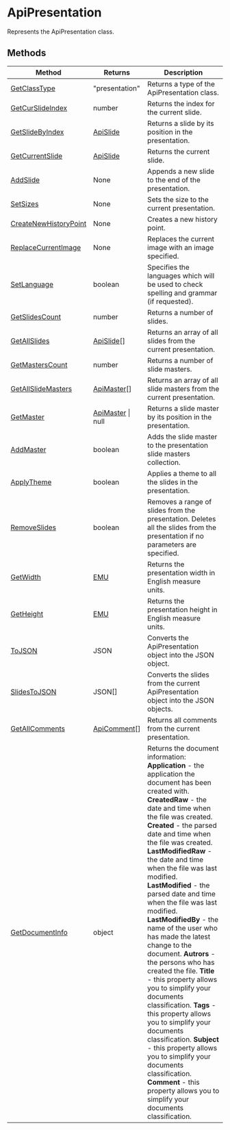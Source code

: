 # ApiPresentation

Represents the ApiPresentation class.


## Methods

| Method | Returns | Description |
| ------ | ------- | ----------- |
| [GetClassType](./Methods/GetClassType.md) | "presentation" | Returns a type of the ApiPresentation class. |
| [GetCurSlideIndex](./Methods/GetCurSlideIndex.md) | number | Returns the index for the current slide. |
| [GetSlideByIndex](./Methods/GetSlideByIndex.md) | [ApiSlide](../ApiSlide/ApiSlide.md) | Returns a slide by its position in the presentation. |
| [GetCurrentSlide](./Methods/GetCurrentSlide.md) | [ApiSlide](../ApiSlide/ApiSlide.md) | Returns the current slide. |
| [AddSlide](./Methods/AddSlide.md) | None | Appends a new slide to the end of the presentation. |
| [SetSizes](./Methods/SetSizes.md) | None | Sets the size to the current presentation. |
| [CreateNewHistoryPoint](./Methods/CreateNewHistoryPoint.md) | None | Creates a new history point. |
| [ReplaceCurrentImage](./Methods/ReplaceCurrentImage.md) | None | Replaces the current image with an image specified. |
| [SetLanguage](./Methods/SetLanguage.md) | boolean | Specifies the languages which will be used to check spelling and grammar (if requested). |
| [GetSlidesCount](./Methods/GetSlidesCount.md) | number | Returns a number of slides. |
| [GetAllSlides](./Methods/GetAllSlides.md) | [ApiSlide](../ApiSlide/ApiSlide.md)[] | Returns an array of all slides from the current presentation. |
| [GetMastersCount](./Methods/GetMastersCount.md) | number | Returns a number of slide masters. |
| [GetAllSlideMasters](./Methods/GetAllSlideMasters.md) | [ApiMaster](../ApiMaster/ApiMaster.md)[] | Returns an array of all slide masters from the current presentation. |
| [GetMaster](./Methods/GetMaster.md) | [ApiMaster](../ApiMaster/ApiMaster.md) \| null | Returns a slide master by its position in the presentation. |
| [AddMaster](./Methods/AddMaster.md) | boolean | Adds the slide master to the presentation slide masters collection. |
| [ApplyTheme](./Methods/ApplyTheme.md) | boolean | Applies a theme to all the slides in the presentation. |
| [RemoveSlides](./Methods/RemoveSlides.md) | boolean | Removes a range of slides from the presentation. Deletes all the slides from the presentation if no parameters are specified. |
| [GetWidth](./Methods/GetWidth.md) | [EMU](../Enumeration/EMU.md) | Returns the presentation width in English measure units. |
| [GetHeight](./Methods/GetHeight.md) | [EMU](../Enumeration/EMU.md) | Returns the presentation height in English measure units. |
| [ToJSON](./Methods/ToJSON.md) | JSON | Converts the ApiPresentation object into the JSON object. |
| [SlidesToJSON](./Methods/SlidesToJSON.md) | JSON[] | Converts the slides from the current ApiPresentation object into the JSON objects. |
| [GetAllComments](./Methods/GetAllComments.md) | [ApiComment](../ApiComment/ApiComment.md)[] | Returns all comments from the current presentation. |
| [GetDocumentInfo](./Methods/GetDocumentInfo.md) | object | Returns the document information: **Application** - the application the document has been created with. **CreatedRaw** - the date and time when the file was created. **Created** - the parsed date and time when the file was created. **LastModifiedRaw** - the date and time when the file was last modified. **LastModified** - the parsed date and time when the file was last modified. **LastModifiedBy** - the name of the user who has made the latest change to the document. **Autrors** - the persons who has created the file. **Title** - this property allows you to simplify your documents classification. **Tags** - this property allows you to simplify your documents classification. **Subject** - this property allows you to simplify your documents classification. **Comment** - this property allows you to simplify your documents classification. |
